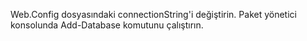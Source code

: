 Web.Config dosyasındaki connectionString'i değiştirin.
Paket yönetici konsolunda Add-Database komutunu çalıştırın. 
